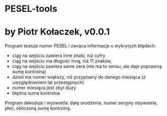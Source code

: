 # PESEL-tools
# by Piotr Kołaczek, v0.0.1

Program testuje numer PESEL i zwraca informacje o wykrytych błędach:
- ciąg na wejściu zawiera inne znaki, niż cyfry
- ciąg na wejściu ma długość inną, niż 11 znaków,
- ciąg na wejściu zawiera same zera (nie ma to sensu, ale daje poprawną sumę kontrolną)
- dzień ma numer większy, niż przypisany do danego miesiąca (z uwzględnieniem lat przestępnych)
- numer miesiąca jest zbyt duży
- błędna suma kontrolna

Program dekoduje i wyświetla: datę urodzenia, numer seryjny obywatela, płeć, obliczoną sumę kontrolną.
